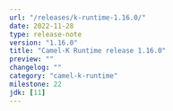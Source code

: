 ```yaml
---
url: "/releases/k-runtime-1.16.0/"
date: 2022-11-28
type: release-note
version: "1.16.0"
title: "Camel-K Runtime release 1.16.0"
preview: ""
changelog: ""
category: "camel-k-runtime"
milestone: 22
jdk: [11]
---
```

